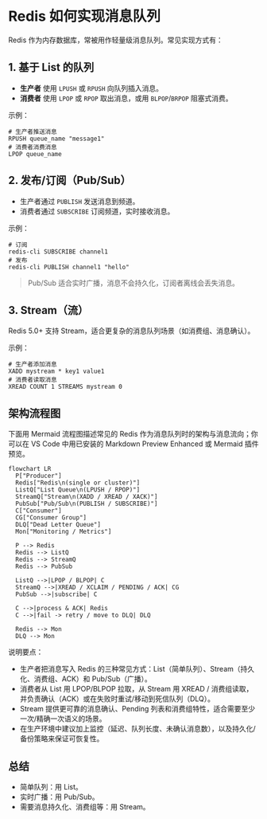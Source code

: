 # Redis 如何实现消息队列

Redis 作为内存数据库，常被用作轻量级消息队列。常见实现方式有：

## 1. 基于 List 的队列

- **生产者** 使用 `LPUSH` 或 `RPUSH` 向队列插入消息。
- **消费者** 使用 `LPOP` 或 `RPOP` 取出消息，或用 `BLPOP`/`BRPOP` 阻塞式消费。

示例：

```shell
# 生产者推送消息
RPUSH queue_name "message1"
# 消费者消费消息
LPOP queue_name
```

## 2. 发布/订阅（Pub/Sub）

- 生产者通过 `PUBLISH` 发送消息到频道。
- 消费者通过 `SUBSCRIBE` 订阅频道，实时接收消息。

示例：

```shell
# 订阅
redis-cli SUBSCRIBE channel1
# 发布
redis-cli PUBLISH channel1 "hello"
```

> Pub/Sub 适合实时广播，消息不会持久化，订阅者离线会丢失消息。

## 3. Stream（流）

Redis 5.0+ 支持 Stream，适合更复杂的消息队列场景（如消费组、消息确认）。

示例：

```shell
# 生产者添加消息
XADD mystream * key1 value1
# 消费者读取消息
XREAD COUNT 1 STREAMS mystream 0
```

## 架构流程图

下面用 Mermaid 流程图描述常见的 Redis 作为消息队列时的架构与消息流向；你可以在 VS Code 中用已安装的 Markdown Preview Enhanced 或 Mermaid 插件预览。

```mermaid
flowchart LR
  P["Producer"]
  Redis["Redis\n(single or cluster)"]
  ListQ["List Queue\n(LPUSH / RPOP)"]
  StreamQ["Stream\n(XADD / XREAD / XACK)"]
  PubSub["Pub/Sub\n(PUBLISH / SUBSCRIBE)"]
  C["Consumer"]
  CG["Consumer Group"]
  DLQ["Dead Letter Queue"]
  Mon["Monitoring / Metrics"]

  P --> Redis
  Redis --> ListQ
  Redis --> StreamQ
  Redis --> PubSub

  ListQ -->|LPOP / BLPOP| C
  StreamQ -->|XREAD / XCLAIM / PENDING / ACK| CG
  PubSub -->|subscribe| C

  C -->|process & ACK| Redis
  C -->|fail -> retry / move to DLQ| DLQ

  Redis --> Mon
  DLQ --> Mon
```

说明要点：

- 生产者把消息写入 Redis 的三种常见方式：List（简单队列）、Stream（持久化、消费组、ACK）和 Pub/Sub（广播）。
- 消费者从 List 用 LPOP/BLPOP 拉取，从 Stream 用 XREAD / 消费组读取，并负责确认（ACK）或在失败时重试/移动到死信队列（DLQ）。
- Stream 提供更可靠的消息确认、Pending 列表和消费组特性，适合需要至少一次/精确一次语义的场景。
- 在生产环境中建议加上监控（延迟、队列长度、未确认消息数），以及持久化/备份策略来保证可恢复性。

## 总结

- 简单队列：用 List。
- 实时广播：用 Pub/Sub。
- 需要消息持久化、消费组等：用 Stream。

